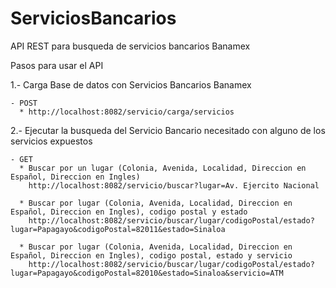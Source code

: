 # ServiciosBancarios
API REST para busqueda de servicios bancarios Banamex

Pasos para usar el API

1.- Carga Base de datos con Servicios Bancarios Banamex
       
    - POST
      * http://localhost:8082/servicio/carga/servicios
   
2.- Ejecutar la busqueda del Servicio Bancario necesitado con alguno de los servicios expuestos
  
    - GET
      * Buscar por un lugar (Colonia, Avenida, Localidad, Direccion en Español, Direccion en Ingles)
        http://localhost:8082/servicio/buscar?lugar=Av. Ejercito Nacional
       
      * Buscar por lugar (Colonia, Avenida, Localidad, Direccion en Español, Direccion en Ingles), codigo postal y estado 
        http://localhost:8082/servicio/buscar/lugar/codigoPostal/estado?lugar=Papagayo&codigoPostal=82011&estado=Sinaloa
       
      * Buscar por lugar (Colonia, Avenida, Localidad, Direccion en Español, Direccion en Ingles), codigo postal, estado y servicio
        http://localhost:8082/servicio/buscar/lugar/codigoPostal/estado?lugar=Papagayo&codigoPostal=82010&estado=Sinaloa&servicio=ATM
